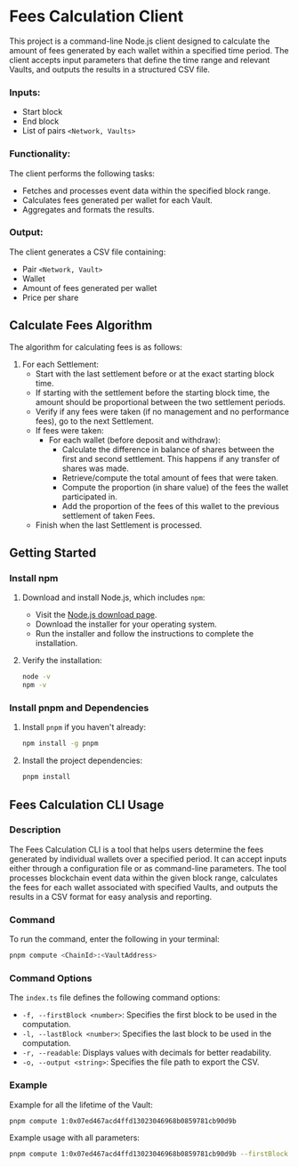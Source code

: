 # Fees Calculation Client

This project is a command-line Node.js client designed to calculate the amount of fees generated by each wallet within a specified time period. The client accepts input parameters that define the time range and relevant Vaults, and outputs the results in a structured CSV file.

### Inputs:
- Start block
- End block
- List of pairs `<Network, Vaults>`

### Functionality:
The client performs the following tasks:
- Fetches and processes event data within the specified block range.
- Calculates fees generated per wallet for each Vault.
- Aggregates and formats the results.

### Output:
The client generates a CSV file containing:
- Pair `<Network, Vault>`
- Wallet
- Amount of fees generated per wallet
- Price per share

## Calculate Fees Algorithm
The algorithm for calculating fees is as follows:
1. For each Settlement:
   - Start with the last settlement before or at the exact starting block time.
   - If starting with the settlement before the starting block time, the amount should be proportional between the two settlement periods.
   - Verify if any fees were taken (if no management and no performance fees), go to the next Settlement.
   - If fees were taken:
     - For each wallet (before deposit and withdraw):
       - Calculate the difference in balance of shares between the first and second settlement. This happens if any transfer of shares was made.
       - Retrieve/compute the total amount of fees that were taken.
       - Compute the proportion (in share value) of the fees the wallet participated in.
       - Add the proportion of the fees of this wallet to the previous settlement of taken Fees.
   - Finish when the last Settlement is processed.

## Getting Started

### Install npm
1. Download and install Node.js, which includes `npm`:
   - Visit the [Node.js download page](https://nodejs.org/).
   - Download the installer for your operating system.
   - Run the installer and follow the instructions to complete the installation.

2. Verify the installation:
   ```sh
   node -v
   npm -v
   ```

### Install pnpm and Dependencies
1. Install `pnpm` if you haven't already:
   ```sh
   npm install -g pnpm
   ```
2. Install the project dependencies:
   ```sh
   pnpm install
   ```

## Fees Calculation CLI Usage

### Description
The Fees Calculation CLI is a tool that helps users determine the fees generated by individual wallets over a specified period. It can accept inputs either through a configuration file or as command-line parameters. The tool processes blockchain event data within the given block range, calculates the fees for each wallet associated with specified Vaults, and outputs the results in a CSV format for easy analysis and reporting.

### Command
To run the command, enter the following in your terminal:
```sh
pnpm compute <ChainId>:<VaultAddress>
```

### Command Options
The `index.ts` file defines the following command options:

- `-f, --firstBlock <number>`: Specifies the first block to be used in the computation.
- `-l, --lastBlock <number>`: Specifies the last block to be used in the computation.
- `-r, --readable`: Displays values with decimals for better readability.
- `-o, --output <string>`: Specifies the file path to export the CSV.

### Example
Example for all the lifetime of the Vault:
```sh
pnpm compute 1:0x07ed467acd4ffd13023046968b0859781cb90d9b
```

Example usage with all parameters:
```sh
pnpm compute 1:0x07ed467acd4ffd13023046968b0859781cb90d9b --firstBlock 1000000 --lastBlock 2000000 --readable --output fees.csv
```
